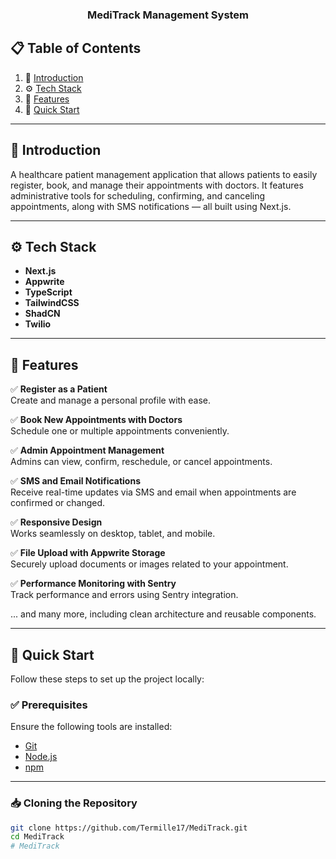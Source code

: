 ﻿<h3 align="center">MediTrack Management System</h3>

## 📋 Table of Contents

1. 🤖 [Introduction](#introduction)  
2. ⚙️ [Tech Stack](#tech-stack)  
3. 🔋 [Features](#features)  
4. 🤸 [Quick Start](#quick-start)

---

## 🤖 Introduction

A healthcare patient management application that allows patients to easily register, book, and manage their appointments with doctors. It features administrative tools for scheduling, confirming, and canceling appointments, along with SMS notifications — all built using Next.js.

---

## ⚙️ Tech Stack

- **Next.js**
- **Appwrite**
- **TypeScript**
- **TailwindCSS**
- **ShadCN**
- **Twilio**

---

## 🔋 Features

✅ **Register as a Patient**  
Create and manage a personal profile with ease.

✅ **Book New Appointments with Doctors**  
Schedule one or multiple appointments conveniently.

✅ **Admin Appointment Management**  
Admins can view, confirm, reschedule, or cancel appointments.

✅ **SMS and Email Notifications**  
Receive real-time updates via SMS and email when appointments are confirmed or changed.

✅ **Responsive Design**  
Works seamlessly on desktop, tablet, and mobile.

✅ **File Upload with Appwrite Storage**  
Securely upload documents or images related to your appointment.

✅ **Performance Monitoring with Sentry**  
Track performance and errors using Sentry integration.

... and many more, including clean architecture and reusable components.

---

## 🤸 Quick Start

Follow these steps to set up the project locally:

### ✅ Prerequisites

Ensure the following tools are installed:

- [Git](https://git-scm.com/)  
- [Node.js](https://nodejs.org/en)  
- [npm](https://www.npmjs.com/)

---

### 📥 Cloning the Repository

```bash
git clone https://github.com/Termille17/MediTrack.git
cd MediTrack
# MediTrack
